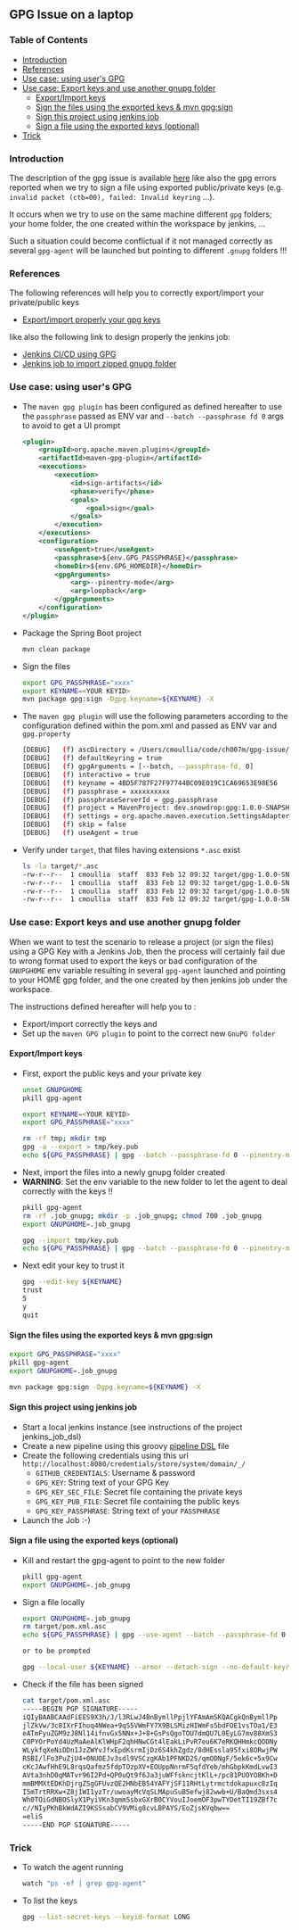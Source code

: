 ## GPG Issue on a laptop

### Table of Contents

  * [Introduction](#introduction)
  * [References](#references)
  * [Use case: using user's GPG](#use-case-using-users-gpg)
  * [Use case: Export keys and use another gnupg folder](#use-case-export-keys-and-use-another-gnupg-folder)
    * [Export/Import keys](#exportimport-keys)
    * [Sign the files using the exported keys &amp; mvn gpg:sign](#sign-the-files-using-the-exported-keys--mvn-gpgsign)
    * [Sign this project using jenkins job](#sign-this-project-using-jenkins-job)
    * [Sign a file using the exported keys (optional)](#sign-a-file-using-the-exported-keys-optional)
  * [Trick](#trick)
  
### Introduction

The description of the gpg issue is available [here](https://gist.github.com/cmoulliard/e5c56d34f690b719c66e95ec79a676ef#gistcomment-3628065) like also the gpg errors
reported when we try to sign a file using exported public/private keys (e.g. `invalid packet (ctb=00), failed: Invalid keyring` ...).

It occurs when we try to use on the same machine different `gpg` folders; your home folder, the one created within the workspace by jenkins, ...

Such a situation could become conflictual if it not managed correctly as several `gpg-agent` will be launched but pointing to different `.gnupg` folders !!!

### References

The following references will help you to correctly export/import your private/public keys

- [Export/import properly  your gpg keys](https://www.debuntu.org/how-to-importexport-gpg-key-pair/)

like also the following link to design properly the jenkins job:

- [Jenkins CI/CD using GPG](https://www.cloudbees.com/blog/continuous-deployment-maven-central-apache-maven)
- [Jenkins job to import zipped gnupg folder](https://github.com/stephenc/git-timestamp-maven-plugin/blob/1973be25c750b6ba98b6fb8200cecd7920b05b80/Jenkinsfile#L22-L54)

### Use case: using user's GPG 

- The `maven gpg plugin` has been configured as defined hereafter to use the `passphrase` passed as ENV var and `--batch --passphrase fd 0` args to avoid to get a UI prompt
  ```xml
  <plugin>
      <groupId>org.apache.maven.plugins</groupId>
      <artifactId>maven-gpg-plugin</artifactId>
      <executions>
          <execution>
              <id>sign-artifacts</id>
              <phase>verify</phase>
              <goals>
                  <goal>sign</goal>
              </goals>
          </execution>
      </executions>
      <configuration>
          <useAgent>true</useAgent>
          <passphrase>${env.GPG_PASSPHRASE}</passphrase>
          <homeDir>${env.GPG_HOMEDIR}</homeDir>
          <gpgArguments>
              <arg>--pinentry-mode</arg>
              <arg>loopback</arg>
          </gpgArguments>
      </configuration>
  </plugin>
  ```
- Package the Spring Boot project
  ```bash
  mvn clean package
  ```
- Sign the files
  ```bash
  export GPG_PASSPHRASE="xxxx"
  export KEYNAME=<YOUR KEYID>
  mvn package gpg:sign -Dgpg.keyname=${KEYNAME} -X
  ```
- The `maven gpg plugin` will use the following parameters according to the configuration defined within the pom.xml and passed as ENV var and `gpg.property`
  ```bash
  [DEBUG]   (f) ascDirectory = /Users/cmoullia/code/ch007m/gpg-issue/target/gpg
  [DEBUG]   (f) defaultKeyring = true
  [DEBUG]   (f) gpgArguments = [--batch, --passphrase-fd, 0]
  [DEBUG]   (f) interactive = true
  [DEBUG]   (f) keyname = 4BD5F787F27F97744BC09E019C1CA69653E98E56
  [DEBUG]   (f) passphrase = xxxxxxxxxx
  [DEBUG]   (f) passphraseServerId = gpg.passphrase
  [DEBUG]   (f) project = MavenProject: dev.snowdrop:gpg:1.0.0-SNAPSHOT @ /Users/cmoullia/code/ch007m/gpg-issue/pom.xml
  [DEBUG]   (f) settings = org.apache.maven.execution.SettingsAdapter@616a06e3
  [DEBUG]   (f) skip = false
  [DEBUG]   (f) useAgent = true
  ```
- Verify under `target`, that files having extensions `*.asc` exist
  ```bash
  ls -la target/*.asc
  -rw-r--r--  1 cmoullia  staff  833 Feb 12 09:32 target/gpg-1.0.0-SNAPSHOT.jar.asc
  -rw-r--r--  1 cmoullia  staff  833 Feb 12 09:32 target/gpg-1.0.0-SNAPSHOT.jar.asc.asc
  -rw-r--r--  1 cmoullia  staff  833 Feb 12 09:32 target/gpg-1.0.0-SNAPSHOT.pom.asc
  -rw-r--r--  1 cmoullia  staff  833 Feb 12 09:32 target/gpg-1.0.0-SNAPSHOT.pom.asc.asc
  ```

### Use case: Export keys and use another gnupg folder

When we want to test the scenario to release a project (or sign the files) using a GPG Key with a Jenkins Job, then the process will certainly fail 
due to wrong format used to export the keys or bad configuration of the `GNUPGHOME` env variable resulting in several `gpg-agent` launched and pointing to your 
HOME gpg folder, and the one created by then jenkins job under the workspace.

The instructions defined hereafter will help you to :
- Export/import correctly the keys and
- Set up the `maven GPG plugin` to point to the correct new `GnuPG folder`

#### Export/Import keys

- First, export the public keys and your private key
  ```bash
  unset GNUPGHOME
  pkill gpg-agent
  
  export KEYNAME=<YOUR KEYID>
  export GPG_PASSPHRASE="xxxx"
  
  rm -rf tmp; mkdir tmp
  gpg -a --export > tmp/key.pub
  echo ${GPG_PASSPHRASE} | gpg --batch --passphrase-fd 0 --pinentry-mode loopback -a --export-secret-keys ${KEYNAME} > tmp/private.key
  ```
- Next, import the files into a newly gnupg folder created
- **WARNING**: Set the env variable to the new folder to let the agent to deal correctly with the keys !!
  ```bash
  pkill gpg-agent
  rm -rf .job_gnupg; mkdir -p .job_gnupg; chmod 700 .job_gnupg 
  export GNUPGHOME=.job_gnupg
  
  gpg --import tmp/key.pub
  echo ${GPG_PASSPHRASE} | gpg --batch --passphrase-fd 0 --pinentry-mode loopback --allow-secret-key-import --import tmp/private.key
  ```
- Next edit your key to trust it
  ```bash
  gpg --edit-key ${KEYNAME}
  trust
  5
  y 
  quit
  ```
#### Sign the files using the exported keys & mvn gpg:sign

```bash
export GPG_PASSPHRASE="xxxx"
pkill gpg-agent
export GNUPGHOME=.job_gnupg

mvn package gpg:sign -Dgpg.keyname=${KEYNAME} -X
```

#### Sign this project using jenkins job

- Start a local jenkins instance (see instructions of the project jenkins_job_dsl)
- Create a new pipeline using this groovy [pipeline DSL](pipeline/10_Sign_Project.groovy) file
- Create the following credentials using this url `http://localhost:8080/credentials/store/system/domain/_/`
  - `GITHUB_CREDENTIALS`: Username & password
  - `GPG_KEY`: String text of your GPG Key
  - `GPG_KEY_SEC_FILE`: Secret file containing the private keys
  - `GPG_KEY_PUB_FILE`: Secret file containing the public keys
  - `GPG_KEY_PASSPHRASE`: String text of your `PASSPHRASE`
- Launch the Job :-)

#### Sign a file using the exported keys (optional)

- Kill and restart the gpg-agent to point to the new folder
  ```bash
  pkill gpg-agent
  export GNUPGHOME=.job_gnupg
  ```
- Sign a file locally
  ```bash
  export GNUPGHOME=.job_gnupg
  rm target/pom.xml.asc
  echo ${GPG_PASSPHRASE} | gpg --use-agent --batch --passphrase-fd 0 --pinentry-mode loopback --local-user ${KEYNAME} --armor --detach-sign --no-default-keyring --output target/pom.xml.asc pom.xml

  or to be prompted
  
  gpg --local-user ${KEYNAME} --armor --detach-sign --no-default-keyring --output target/pom.xml.asc pom.xml
  ```
- Check if the file has been signed
  ```bash
  cat target/pom.xml.asc
  -----BEGIN PGP SIGNATURE-----
  iQIyBAABCAAdFiEES9X3h/J/l3RLwJ4BnBymllPpjlYFAmAmSKQACgkQnBymllPp
  jlZkVw/3c8IXrFIhoq4NWea+9qS5VWmFY7X9BLSMizHIWmFs5bdFOE1vsTOa1/E3
  eATmFyuZGM9zJ8Nl14ifnvGx5NNx+J+8+GsPsQgoTOU7dmQU7L0EyLG7mv88XmS3
  C0PYOrPoYd4UzMaAeAlKlWHpF2qhHNwCGt4lEakLiPvR7eu6K7eRKQHHmkcQOONy
  WLykfqXeNiDDn1JzZWYvJfxEpdKsrmIjDz6S4khZgdz/8dHEssla95fxi8ORwjPW
  RSBI/lFo3PuZjU4+0NUOEJv3sdl9VSCzgKAb1PFNKD2S/qmODNgF/5ek6c+5x9Cw
  cKcJAwfHhE9L8rqsQafmz5fdpTOzpXV+EOUppNnrmF5qfdYeb/mhGbpkKmdLvwI3
  AVta3nhD0qMATvr96I2Pd+QP0uQt9f6Ja3juWFfskncjtKlL+/pc81PUOYO8Kh+D
  mmBMMXtEDKhDjrgZSgGFUvzQE2HNbEB54YAFYjSF11RHtLytrmctdokapuxc8zIq
  I5mTrtRRXw+Z8j1WI1yzTr/uwoayMcVqSLMApuSuB5efwj82wwb+U/BaQmd3sxs4
  Wh0TOiGdNBOSlyX1PyiVKn3qmm5sbxGXrB0CYVouIJoemOF3pwTYDetTI19ZBf7c
  c//NIyPKhBkWdAZI9KSSsabCV9VMig8cvLBPAYS/EoZjsKVqbw==
  =eliS
  -----END PGP SIGNATURE-----
  ```

### Trick

- To watch the agent running
  ```bash
  watch "ps -ef | grep gpg-agent"
  ```
- To list the keys
  ```bash
  gpg --list-secret-keys --keyid-format LONG
  ```